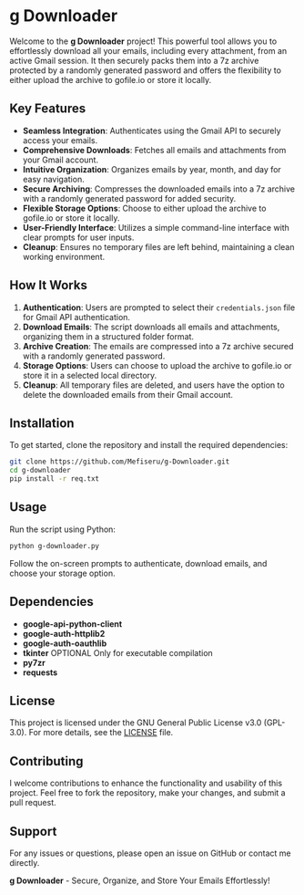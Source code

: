 # g Downloader

Welcome to the **g Downloader** project! This powerful tool allows you to effortlessly download all your emails, including every attachment, from an active Gmail session. It then securely packs them into a 7z archive protected by a randomly generated password and offers the flexibility to either upload the archive to gofile.io or store it locally. 

## Key Features

- **Seamless Integration**: Authenticates using the Gmail API to securely access your emails.
- **Comprehensive Downloads**: Fetches all emails and attachments from your Gmail account.
- **Intuitive Organization**: Organizes emails by year, month, and day for easy navigation.
- **Secure Archiving**: Compresses the downloaded emails into a 7z archive with a randomly generated password for added security.
- **Flexible Storage Options**: Choose to either upload the archive to gofile.io or store it locally.
- **User-Friendly Interface**: Utilizes a simple command-line interface with clear prompts for user inputs.
- **Cleanup**: Ensures no temporary files are left behind, maintaining a clean working environment.

## How It Works

1. **Authentication**: Users are prompted to select their `credentials.json` file for Gmail API authentication.
2. **Download Emails**: The script downloads all emails and attachments, organizing them in a structured folder format.
3. **Archive Creation**: The emails are compressed into a 7z archive secured with a randomly generated password.
4. **Storage Options**: Users can choose to upload the archive to gofile.io or store it in a selected local directory.
5. **Cleanup**: All temporary files are deleted, and users have the option to delete the downloaded emails from their Gmail account.

## Installation

To get started, clone the repository and install the required dependencies:

```bash
git clone https://github.com/Mefiseru/g-Downloader.git
cd g-downloader
pip install -r req.txt
```

## Usage
Run the script using Python:

```bash
python g-downloader.py
```
Follow the on-screen prompts to authenticate, download emails, and choose your storage option.

## Dependencies
- **google-api-python-client**
- **google-auth-httplib2**
- **google-auth-oauthlib**
- **tkinter** OPTIONAL Only for executable compilation
- **py7zr**
- **requests**

## License
This project is licensed under the GNU General Public License v3.0 (GPL-3.0). For more details, see the [LICENSE](https://github.com/Mefiseru/g-Downloader?tab=GPL-3.0-1-ov-file) file.

## Contributing
I welcome contributions to enhance the functionality and usability of this project. Feel free to fork the repository, make your changes, and submit a pull request.

## Support
For any issues or questions, please open an issue on GitHub or contact me directly.

**g Downloader** - Secure, Organize, and Store Your Emails Effortlessly!
